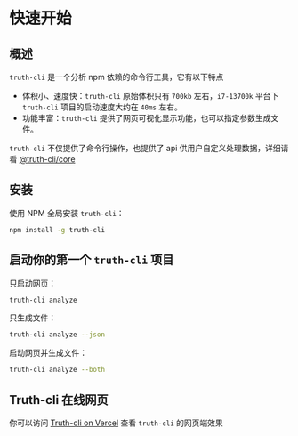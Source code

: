 # 快速开始

## 概述

`truth-cli` 是一个分析 npm 依赖的命令行工具，它有以下特点

- 体积小、速度快：`truth-cli` 原始体积只有 `700kb` 左右，`i7-13700k` 平台下 `truth-cli` 项目的启动速度大约在 `40ms` 左右。
- 功能丰富：`truth-cli` 提供了网页可视化显示功能，也可以指定参数生成文件。

`truth-cli` 不仅提供了命令行操作，也提供了 api 供用户自定义处理数据，详细请看 [@truth-cli/core](./api.md)

## 安装

使用 NPM 全局安装 `truth-cli`：

```bash
npm install -g truth-cli
```

## 启动你的第一个 `truth-cli` 项目

只启动网页：

```bash
truth-cli analyze
```

只生成文件：

```bash
truth-cli analyze --json
```

启动网页并生成文件：

```bash
truth-cli analyze --both
```

## Truth-cli 在线网页

你可以访问 [Truth-cli on Vercel](truth-cli.vercel.app) 查看 `truth-cli` 的网页端效果
